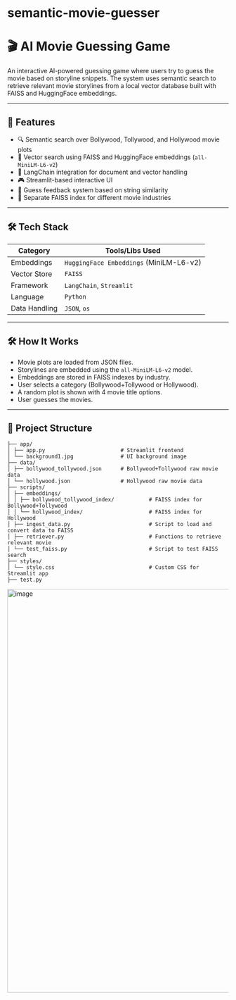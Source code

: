 # semantic-movie-guesser

# 🎬 AI Movie Guessing Game

An interactive AI-powered guessing game where users try to guess the movie based on storyline snippets. The system uses semantic search to retrieve relevant movie storylines from a local vector database built with FAISS and HuggingFace embeddings.

---

## 🚀 Features

- 🔍 Semantic search over Bollywood, Tollywood, and Hollywood movie plots
- 🤖 Vector search using FAISS and HuggingFace embeddings (`all-MiniLM-L6-v2`)
- 🧠 LangChain integration for document and vector handling
- 🎮 Streamlit-based interactive UI
- 🎯 Guess feedback system based on string similarity
- 🧵 Separate FAISS index for different movie industries

---

## 🛠️ Tech Stack

| Category       | Tools/Libs Used                                 |
|----------------|-------------------------------------------------|
| Embeddings     | `HuggingFace Embeddings` (MiniLM-L6-v2)         |
| Vector Store   | `FAISS`                                         |
| Framework      | `LangChain`, `Streamlit`                        |
| Language       | `Python`                                        |
| Data Handling  | `JSON`, `os`               |

---

## 🛠️ How It Works

- Movie plots are loaded from JSON files.
- Storylines are embedded using the `all-MiniLM-L6-v2` model.
- Embeddings are stored in FAISS indexes by industry.
- User selects a category (Bollywood+Tollywood or Hollywood).
- A random plot is shown with 4 movie title options.
- User guesses the movies.

---

## 📁 Project Structure

```MovieGame/
├── app/
│ ├── app.py                        # Streamlit frontend
│ └── background1.jpg               # UI background image
├── data/
│ ├── bollywood_tollywood.json      # Bollywood+Tollywood raw movie data
│ └── hollywood.json                # Hollywood raw movie data
├── scripts/
│ ├── embeddings/
│ │ ├── bollywood_tollywood_index/           # FAISS index for Bollywood+Tollywood
│ │ └── hollywood_index/                     # FAISS index for Hollywood
│ ├── ingest_data.py                         # Script to load and convert data to FAISS
│ ├── retriever.py                           # Functions to retrieve relevant movie
│ └── test_faiss.py                          # Script to test FAISS search
├── styles/
│ └── style.css                              # Custom CSS for Streamlit app
├── test.py 
```



<img width="1855" height="917" alt="image" src="https://github.com/user-attachments/assets/d6f1c74c-a56c-450c-839b-b60bdffa57b5" />



